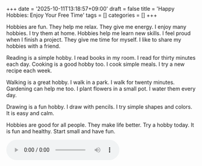 +++
date = '2025-10-11T13:18:57+09:00'
draft = false
title = 'Happy Hobbies: Enjoy Your Free Time'
tags = []
categories = []
+++

Hobbies are fun.
They help me relax.
They give me energy.
I enjoy many hobbies.
I try them at home.
Hobbies help me learn new skills.
I feel proud when I finish a project.
They give me time for myself.
I like to share my hobbies with a friend.

Reading is a simple hobby.
I read books in my room.
I read for thirty minutes each day.
Cooking is a good hobby too.
I cook simple meals.
I try a new recipe each week.

Walking is a great hobby.
I walk in a park.
I walk for twenty minutes.
Gardening can help me too.
I plant flowers in a small pot.
I water them every day.

Drawing is a fun hobby.
I draw with pencils.
I try simple shapes and colors.
It is easy and calm.

Hobbies are good for all people.
They make life better.
Try a hobby today.
It is fun and healthy.
Start small and have fun.

<audio controls><source src="/poem-blog/audio/2025-10-11-131857-enjoying-hobbies.mp3" type="audio/mpeg">Your browser does not support the audio element.</audio>
